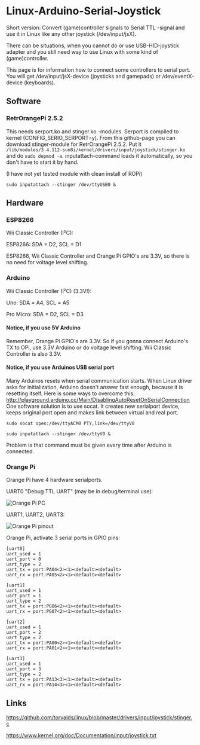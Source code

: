 # Linux-Arduino-Serial-Joystick

Short version: Convert (game)controller signals to Serial TTL -signal and use it in Linux like any other joystick (/dev/input/jsX).

There can be situations, when you cannot do or use USB-HID-joystick adapter and you still need way to use Linux with some kind of (game)controller.

This page is for information how to connect some controllers to serial port. You will get /dev/input/jsX-device (joysticks and gamepads) or /dev/eventX-device (keyboards).

## Software

### RetrOrangePi 2.5.2

This needs serport.ko and stinger.ko -modules. Serport is compiled to kernel (CONFIG_SERIO_SERPORT=y). From this github-page you can download stinger-module for RetrOrangePi 2.5.2. Put it `/lib/modules/3.4.112-sun8i/kernel/drivers/input/joystick/stinger.ko` and do `sudo depmod -a`. inputattach-command loads it automatically, so you don't have to start it by hand.

(I have not yet tested module with clean install of ROPi)

`sudo inputattach --stinger /dev/ttyUSB0 &`



## Hardware

### ESP8266

Wii Classic Controller (I²C):

ESP8266: SDA = D2, SCL = D1

ESP8266, Wii Classic Controller and Orange Pi GPIO's are 3.3V, so there is no need for voltage level shifting.

### Arduino

Wii Classic Controller (I²C) (3.3V!):

Uno: SDA = A4, SCL = A5

Pro Micro: SDA = D2, SCL = D3

#### Notice, if you use 5V Arduino
Remember, Orange Pi GPIO's are 3.3V. So if you gonna connect Arduino's TX to OPi, use 3.3V Arduino or do voltage level shifting. Wii Classic Controller is also 3.3V.

#### Notice, if you use Arduinos USB serial port
Many Arduinos resets when serial communication starts. When Linux driver asks for initialization, Arduino doesn't answer fast enough, because it is resetting itself. Here is some ways to overcome this: http://playground.arduino.cc/Main/DisablingAutoResetOnSerialConnection
One software solution is to use socat. It creates new serialport device, keeps original port open and makes link between virtual and real port.

`sudo socat open:/dev/ttyACM0 PTY,link=/dev/ttyV0`

`sudo inputattach --stinger /dev/ttyV0 &`

Problem is that command must be given every time after Arduino is connected.

### Orange Pi

Orange Pi have 4 hardware serialports.

UART0 "Debug TTL UART" (may be in debug/terminal use):

![Orange Pi PC](https://github.com/mcgurk/Linux-Arduino-Serial-Joystick/raw/master/Images/Orange_Pi_PC.jpg)

UART1, UART2, UART3:

![Orange Pi pinout](https://github.com/mcgurk/Linux-Arduino-Serial-Joystick/raw/master/Images/OrangePi-pinout.png)

Orange Pi, activate 3 serial ports in GPIO pins:
```
[uart0]
uart_used = 1
uart_port = 0
uart_type = 2
uart_tx = port:PA04<2><1><default><default>
uart_rx = port:PA05<2><1><default><default>

[uart1]
uart_used = 1
uart_port = 1
uart_type = 2
uart_tx = port:PG06<2><1><default><default>
uart_rx = port:PG07<2><1><default><default>

[uart2]
uart_used = 1
uart_port = 2
uart_type = 2
uart_tx = port:PA00<2><1><default><default>
uart_rx = port:PA01<2><1><default><default>

[uart3]
uart_used = 1
uart_port = 3
uart_type = 2
uart_tx = port:PA13<3><1><default><default>
uart_rx = port:PA14<3><1><default><default>
```

## Links

https://github.com/torvalds/linux/blob/master/drivers/input/joystick/stinger.c

https://www.kernel.org/doc/Documentation/input/joystick.txt
